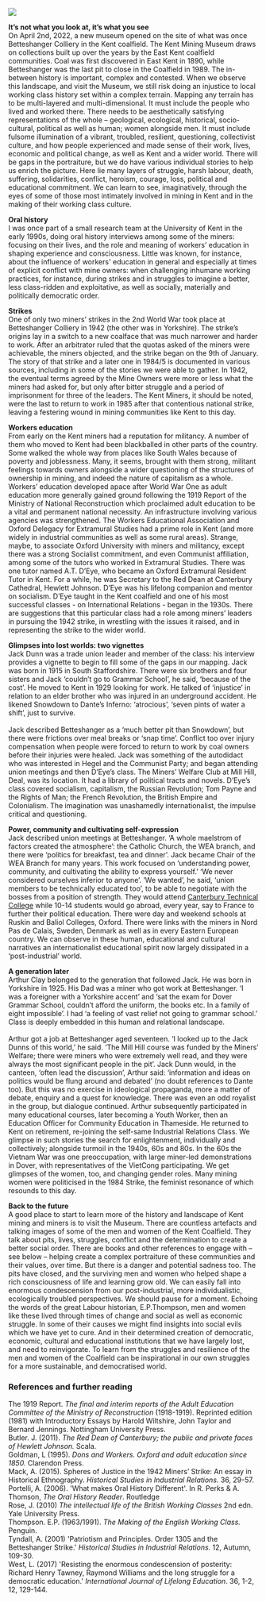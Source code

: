 <a href="https://juncture-digital.org"><img src="https://juncture-digital.org/images/ve-button.png"/></a>
<param author="Professor Emeritus Linden West" banner="https://stor.artstor.org/stor/6e4cd3c3-771e-43b2-a9e8-90384590672d" layout="vtl" title="Mapping radical dissent: the Kent Miners, militancy and workers’ education" ve-config=""/>
<param center="Q866348" ve-map="" zoom="10"/>

<param aliases="Canterbury" eid="Q29303" ve-entity=""/>
<param aliases="Betteshanger" eid="Q4898591" ve-entity=""/>
<param aliases="Dover" eid="Q179224" ve-entitley=""/>

**It’s not what you look at, it’s what you see**   
On April 2nd, 2022, a new museum opened on the site of what was once Betteshanger Colliery in the Kent coalfield. The Kent Mining Museum draws on collections built up over the years by the East Kent coalfield communities. Coal was first discovered in East Kent in 1890, while Betteshanger was the last pit to close in the Coalfield in 1989. The in-between history is important, complex and contested. When we observe this landscape, and visit the Museum, we still risk doing an injustice to local working class history set within a complex terrain. Mapping any terrain has to be multi-layered and multi-dimensional. It must include the people who lived and worked there. There needs to be aesthetically satisfying representations of the whole  – geological, ecological, historical, socio-cultural, political as well as human; women alongside men.  It must include fulsome illumination of a vibrant, troubled, resilient, questioning, collectivist culture, and how people experienced and made sense of their work, lives, economic and political change, as well as Kent and a wider world. There will be gaps in the portraiture, but we do have various individual stories to help us enrich the picture. Here lie many layers of struggle, harsh labour, death, suffering, solidarities, conflict, heroism, courage, loss, political and educational commitment. We can learn to see, imaginatively, through the eyes of some of those most intimately involved in mining in Kent and in the making of their working class culture. 
<param attribution="Martin Crowther" label="The Waiting Miner" url="https://stor.artstor.org/stor/8cc5eb9c-60be-4b8d-8408-cea130517fd6" ve-image=""/>
<param center="Q4898591" ve-map="" zoom="15"/>

**Oral history**   
I was once part of a small research team at the University of Kent in the early 1990s, doing oral history interviews among some of the miners: focusing on their lives, and the role and meaning of workers’ education in shaping experience and consciousness. Little was known, for instance, about the influence of workers' education in general and especially at times of explicit conflict with mine owners: when challenging inhumane working practices, for instance, during strikes and in struggles to imagine a better, less class-ridden and exploitative, as well as socially, materially and politically democratic order.  
<param ve-image-v2 manifest="https://iiif.juncture-digital.org/wc:Commemorative_statue_showing_Aylesham%27s_history_of_mining..jpg/manifest.json"> 

**Strikes**   
One of only two miners’ strikes in the 2nd World War took place at Betteshanger Colliery in 1942 (the other was in Yorkshire). The strike’s origins lay in a switch to a new coalface that was much narrower and harder to work. After an arbitrator ruled that the quotas asked of the miners were achievable, the miners objected, and the strike began on the 9th of January. The story of that strike and a later one in 1984/5 is documented in various sources, including in some of the stories we were able to gather. In 1942, the eventual terms agreed by the Mine Owners were more or less what the miners had asked for, but only after bitter struggle and a period of imprisonment for three of the leaders. The Kent Miners, it should be noted, were the last to return to work in 1985 after that contentious national strike, leaving a festering wound in mining communities like Kent to this day. 
<param ve-image-v2 manifest="https://iiif.juncture-digital.org/wc:KentNUMStrikeBadge.JPG/manifest.json">
<param center="Q4898591" ve-map="" zoom="15"/>

**Workers education**   
From early on the Kent miners had a reputation for militancy. A number of them who moved to Kent had been blackballed in other parts of the country. Some walked the whole way from places like South Wales because of poverty and joblessness. Many, it seems, brought with them strong, militant feelings towards owners alongside a wider questioning of the structures of ownership in mining, and indeed the nature of capitalism as a whole. Workers’ education developed apace after World War One as adult education more generally gained ground following the 1919 Report of the Ministry of National Reconstruction which proclaimed adult education to be a vital and permanent national necessity. An infrastructure involving various agencies was strengthened. The Workers Educational Association and Oxford Delegacy for Extramural Studies had a prime role in Kent (and more widely in industrial communities as well as some rural areas). Strange, maybe, to associate Oxford University with miners and militancy, except there was a strong Socialist commitment, and even Communist affiliation, among some of the tutors who worked in Extramural Studies. There was one tutor named A.T. D’Eye, who became an Oxford Extramural Resident Tutor in Kent. For a while, he was Secretary to the Red Dean at Canterbury Cathedral, Hewlett Johnson. D’Eye was his lifelong companion and mentor on socialism. D’Eye taught in the Kent coalfield and one of his most successful classes - on International Relations - began in the 1930s. There are suggestions that this particular class had a role among miners’ leaders in pursuing the 1942 strike, in wrestling with the issues it raised, and in representing the strike to the wider world. 
<param attribution="Martin Crowther" label="Miners houses at Betteshanger" url="https://stor.artstor.org/stor/8e43ec4c-6f32-4cc3-a630-51348ef92b9e" ve-image=""/>

**Glimpses into lost worlds: two vignettes**   
Jack Dunn was a trade union leader and member of the class: his interview provides a vignette to begin to fill some of the gaps in our mapping. Jack was born in 1915 in South Staffordshire. There were six brothers and four sisters and Jack ‘couldn’t go to Grammar School’, he said, ‘because of the cost’. He moved to Kent in 1929 looking for work. He talked of ‘injustice’ in relation to an elder brother who was injured in an underground accident. He  likened Snowdown to Dante’s Inferno: ‘atrocious’, ‘seven pints of water a shift’, just to survive. 
<br/><br/>
Jack described Betteshanger as a ‘much better pit than Snowdown’, but there were frictions over meal breaks or ‘snap time’. Conflict too over injury compensation when people were forced to return to work by coal owners before their injuries were healed. Jack was something of the autodidact who was interested in Hegel and the Communist Party; and began attending union meetings and then D’Eye’s class. The Miners’ Welfare Club at Mill Hill, Deal, was its location. It had a library of political tracts and novels. D’Eye’s class covered socialism, capitalism, the Russian Revolution; Tom Payne and the Rights of Man; the French Revolution, the British Empire and Colonialism. The imagination was unashamedly internationalist, the impulse critical and questioning. 
<param ve-image-v2 manifest="https://iiif.juncture-digital.org/wc:Looking_NE_along_a_footpath_on_top_of_spoil_heap_-_geograph.org.uk_-_585442.jpg/manifest.json">

**Power, community and cultivating self-expression**   
Jack described union meetings at Betteshanger. ‘A whole maelstrom of factors created the atmosphere’: the Catholic Church, the WEA branch, and there were ‘politics for breakfast, tea and dinner’. Jack became Chair of the WEA Branch for many years. This work focused on ‘understanding power, community, and cultivating the ability to express yourself.’ ‘We never considered ourselves inferior to anyone’. ’We wanted’, he said, ‘union members to be technically educated too’, to be able to negotiate with the bosses from a position of strength. They would attend [Canterbury Technical College](https://kent-maps.online/canterbury/20c-canterbury-education) while 10-14 students would go abroad, every year, say to France to further their political education. There were day  and weekend schools at Ruskin and Baliol Colleges, Oxford. There were links with the miners in Nord Pas de Calais, Sweden, Denmark as well as in every Eastern European country. We can observe in these human, educational and cultural narratives an internationalist educational spirit now largely dissipated in a ‘post-industrial’ world. 
<param attribution="Martin Crowther" label="Kent Coalfied 1905-1989" url="https://stor.artstor.org/stor/66a7078a-86c2-4c13-ae8a-13ba53f64a66" ve-image=""/>

**A generation later**   
Arthur Clay belonged to the generation that followed Jack. He was born in Yorkshire in 1925. His Dad was a miner who got work at Betteshanger. ‘I was a foreigner with a Yorkshire accent’ and ‘sat the exam for Dover Grammar School, couldn’t afford the uniform, the books etc. In a family of eight impossible’. I had ‘a feeling of vast relief not going to grammar school.’ Class is deeply embedded in this human and relational landscape.
<br/><br/>
Arthur got a job at Betteshanger aged seventeen. ‘I looked up to the Jack Dunns of this world,’ he said. ‘The Mill Hill course was funded by the Miners’ Welfare; there were miners who were extremely well read, and they were always the most significant people in the pit’. Jack Dunn would, in the canteen, ‘often lead the discussion’, Arthur said: ‘information and ideas on politics would be flung around and debated’ (no doubt references to Dante too). But this  was no exercise in ideological propaganda, more a matter of debate, enquiry and a quest for knowledge. There was even an odd royalist in the group, but dialogue continued. Arthur subsequently participated in many educational courses, later becoming a Youth Worker, then an Education Officer for Community Education in Thameside. He returned to Kent on retirement, re-joining the self-same Industrial Relations Class. We glimpse in such stories the search for enlightenment, individually and collectively; alongside turmoil in the 1940s, 60s and 80s. In the 60s the Vietnam War was one preoccupation, with large miner-led demonstrations in Dover, with representatives of the VietCong participating. We get glimpses of the women, too, and changing gender roles. Many mining women were politicised in the 1984 Strike, the feminist resonance of which resounds to this day.
<param attribution="Martin Crowther" label="Betteshanger Colliery" url="https://stor.artstor.org/stor/837bda95-d400-4e3b-913b-b70829ae8967" ve-image=""/>

**Back to the future**   
A good place to start to learn more of the history and landscape of Kent mining and miners is to visit the Museum. There are countless artefacts and talking images of some of the men and women of the Kent Coalfield. They talk about pits, lives, struggles, conflict and the  determination to create a better social order. There are books and other references to engage with – see below – helping create a complex portraiture of these communities and their values, over time. But there is a danger and potential sadness too. The pits have closed, and the surviving men and women who helped shape a rich consciousness of life and learning grow old. We can easily fall into enormous condescension from our post-industrial, more individualistic, ecologically troubled perspectives. We should pause for a moment. Echoing the words of the great Labour historian, E.P.Thompson, men and women like these lived through times of change and social as well as economic struggle. In some of their causes we might find insights into social evils which we have yet to cure. And in their determined creation of democratic, economic, cultural and educational institutions that we have largely lost, and need to reinvigorate. To learn from the struggles and resilience of the men and women of the Coalfield can be inspirational in our own struggles for a more sustainable, and democratised world.
<param attribution="Martin Crowther" label="Entrance Gates to the Mining Museum" url="https://stor.artstor.org/stor/b3049a2f-0ece-44cb-a9f6-7d64c533597d" ve-image=""/>

### References and further reading
The 1919 Report. _The final and interim reports of the Adult Education Committee of the Ministry of Reconstruction_ (1918-1919). Reprinted edition (1981) with Introductory Essays by Harold Wiltshire, John Taylor and Bernard Jennings. Nottingham University Press.   
Butler. J. (2011). _The Red Dean of Canterbury; the public and private faces of Hewlett Johnson._ Scala.   
Goldman, L (1995). _Dons and Workers. Oxford and adult education since 1850._ Clarendon Press.   
Mack, A. (2015). Spheres of Justice in the 1942 Miners’ Strike: An essay in Historical Ethnography. _Historical Studies in Industrial Relations._ 36, 29-57.     
Portelli, A. (2006). 'What makes Oral History Different'. In R. Perks &amp; A. Thomson, _The Oral History Reader_. Routledge   
Rose, J. (2010) _The intellectual life of the British Working Classes_ 2nd edn. Yale University Press.   
Thompson. E.P. (1963/1991). _The Making of the English Working Class._  Penguin.   
Tyndall, A. (2001) 'Patriotism and Principles. Order 1305 and the Betteshanger Strike.' _Historical Studies in Industrial Relations._ 12, Autumn, 109-30.   
West, L. (2017) 'Resisting the enormous condescension of posterity: Richard Henry Tawney, Raymond Williams and the long struggle for a democratic education.' _International Journal of Lifelong Education_. 36, 1-2, 12, 129-144.   
<param attribution="Martin Crowther" label="Miners Statue near the roundabout on the A258" url="https://stor.artstor.org/stor/792d1b6f-16d4-47c3-8e1d-8a86b5469678" ve-image=""/>


